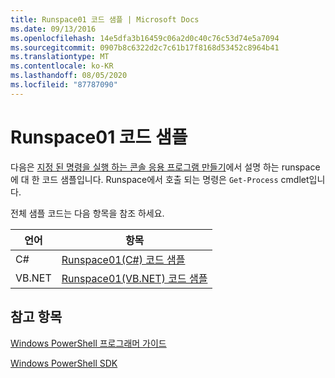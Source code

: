 ```yaml
---
title: Runspace01 코드 샘플 | Microsoft Docs
ms.date: 09/13/2016
ms.openlocfilehash: 14e5dfa3b16459c06a2d0c40c76c53d74e5a7094
ms.sourcegitcommit: 0907b8c6322d2c7c61b17f8168d53452c8964b41
ms.translationtype: MT
ms.contentlocale: ko-KR
ms.lasthandoff: 08/05/2020
ms.locfileid: "87787090"
---
```

# <a name="runspace01-code-samples"></a>Runspace01 코드 샘플

다음은 [지정 된 명령을 실행 하는 콘솔 응용 프로그램 만들기](/dotnet/csharp/programming-guide/inside-a-program/hello-world-your-first-program)에서 설명 하는 runspace에 대 한 코드 샘플입니다. Runspace에서 호출 되는 명령은 `Get-Process` cmdlet입니다.

전체 샘플 코드는 다음 항목을 참조 하세요.

|언어|항목|
|--------------|-----------|
|C#|[Runspace01(C#) 코드 샘플](./runspace01-csharp-code-sample.md)|
|VB.NET|[Runspace01(VB.NET) 코드 샘플](./runspace01-vb-net-code-sample.md)|

## <a name="see-also"></a>참고 항목

[Windows PowerShell 프로그래머 가이드](./windows-powershell-programmer-s-guide.md)

[Windows PowerShell SDK](../windows-powershell-reference.md)
